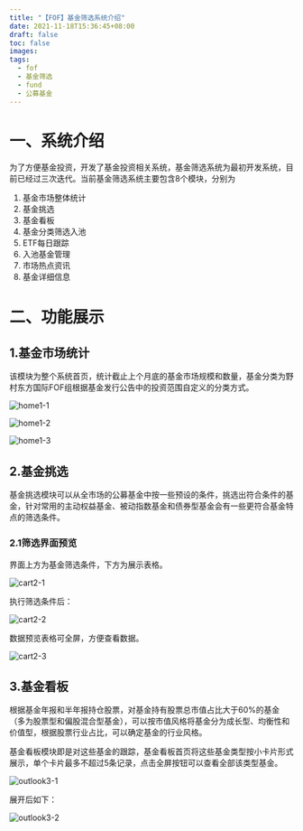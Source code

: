 ```yaml
---
title: "【FOF】基金筛选系统介绍"
date: 2021-11-18T15:36:45+08:00
draft: false
toc: false
images:
tags: 
  - fof
  - 基金筛选
  - fund
  - 公募基金
---
```


# 一、系统介绍

为了方便基金投资，开发了基金投资相关系统，基金筛选系统为最初开发系统，目前已经过三次迭代。当前基金筛选系统主要包含8个模块，分别为

1. 基金市场整体统计
2. 基金挑选
3. 基金看板
4. 基金分类筛选入池
5. ETF每日跟踪
6. 入池基金管理
7. 市场热点资讯
8. 基金详细信息



# 二、功能展示

## 1.基金市场统计

该模块为整个系统首页，统计截止上个月底的基金市场规模和数量，基金分类为野村东方国际FOF组根据基金发行公告中的投资范围自定义的分类方式。

![home1-1](/images/fundscreen/1-1.png)

![home1-2](/images/fundscreen/1-2.png)

![home1-3](/images/fundscreen/1-3.png)



## 2.基金挑选

基金挑选模块可以从全市场的公募基金中按一些预设的条件，挑选出符合条件的基金，针对常用的主动权益基金、被动指数基金和债券型基金会有一些更符合基金特点的筛选条件。



### 2.1筛选界面预览

界面上方为基金筛选条件，下方为展示表格。

![cart2-1](/images/fundscreen/2-1.png)

执行筛选条件后：

![cart2-2](/images/fundscreen/2-2.png)

数据预览表格可全屏，方便查看数据。

![cart2-3](/images/fundscreen/2-3.png)



## 3.基金看板

根据基金年报和半年报持仓股票，对基金持有股票总市值占比大于60%的基金（多为股票型和偏股混合型基金），可以按市值风格将基金分为成长型、均衡性和价值型，根据股票行业占比，可以确定基金的行业风格。

基金看板模块即是对这些基金的跟踪，基金看板首页将这些基金类型按小卡片形式展示，单个卡片最多不超过5条记录，点击全屏按钮可以查看全部该类型基金。

![outlook3-1](/images/fundscreen/3-1.png)

展开后如下：

![outlook3-2](/images/fundscreen/3-2.png)

